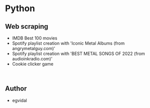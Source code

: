 # Python

## Web scraping

* IMDB Best 100 movies
* Spotify playlist creation with 'Iconic Metal Albums (from angrymetalguy.com)'
* Spotify playlist creation with 'BEST METAL SONGS OF 2022 (from audioinkradio.com)'
* Cookie clicker game

<br>

## Author

* egvidal
